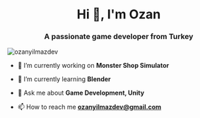 <h1 align="center">Hi 👋, I'm Ozan</h1>
<h3 align="center">A passionate game developer from Turkey</h3>

<p align="left"> <img src="https://komarev.com/ghpvc/?username=ozanyilmazdev&label=Profile%20views&color=000000&style=flat" alt="ozanyilmazdev" /> </p>

- 🔭 I’m currently working on **Monster Shop Simulator**

- 🌱 I’m currently learning **Blender**

- 💬 Ask me about **Game Development, Unity**

- 📫 How to reach me **ozanyilmazdev@gmail.com**
